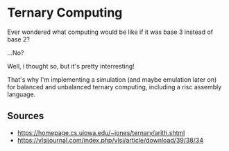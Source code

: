 # Ternary Computing

Ever wondered what computing would be like if it was base 3 instead of base 2?

...No?

Well, i thought so, but it's pretty interresting!

That's why I'm implementing a simulation (and maybe emulation later on) for balanced and unbalanced ternary computing, including a risc assembly language.

## Sources

- https://homepage.cs.uiowa.edu/~jones/ternary/arith.shtml
- https://vlsijournal.com/index.php/vlsi/article/download/39/38/34
